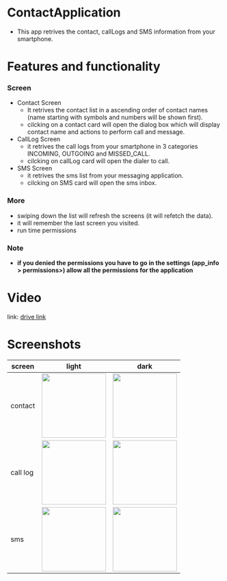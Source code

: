# ContactApplication
- This app retrives the contact, callLogs and SMS information from your smartphone.

# Features and functionality 
### Screen
- Contact Screen
   - It retrives the contact list in a ascending order of contact names (name starting with symbols and numbers will be shown first).
   - cilcking on a contact card will open the dialog box which will display contact name and actions to perform call and message.
- CallLog Screen
   - it retrives the call logs from your smartphone in 3 categories INCOMING, OUTGOING and MISSED_CALL.
   - cilcking on callLog card will open the dialer to call.
- SMS Screen
   - it retrives the sms list from your messaging application.
   - cilcking on SMS card will open the sms inbox.


### More 
- swiping down the list will refresh the screens (it will refetch the data).
- it will remember the last screen you visited.
- run time permissions

### Note
- **if you denied the permissions you have to go in the settings (app_info > permissions>) allow all the permissions for the application**

# Video
link: [drive link](https://drive.google.com/file/d/1z5iXNiZp5KrtBDqfgVSLsFLkTOJZlJ0R/view?usp=sharing)

# Screenshots
|screen|light|dark|
|---|---|---|
|contact|<img width=150 src="https://github.com/vishalx4/ContactApplication/assets/55027190/3182b903-f0da-4cab-8b8b-88c664bd1ae7" />|<img width=150 src="https://github.com/vishalx4/ContactApplication/assets/55027190/5d572270-5af8-4bf8-970d-6792059f7916" />|
|call log|<img width=150 src="https://github.com/vishalx4/ContactApplication/assets/55027190/b76ed63f-df25-4123-98de-633725666ec3" />|<img width=150 src="https://github.com/vishalx4/ContactApplication/assets/55027190/4015ea4a-d6d7-4c9c-850c-3ca9d621b3f1" />|
|sms|<img width=150 src="https://github.com/vishalx4/ContactApplication/assets/55027190/ed14d4f9-404f-4045-8a81-24bd4431bdc5" />|<img width=150 src="https://github.com/vishalx4/ContactApplication/assets/55027190/d3179146-437a-493e-8e97-e1fda7d32d67" />|

